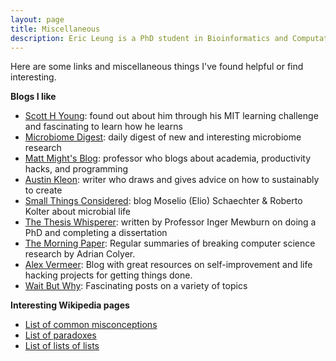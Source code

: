 ```yaml
---
layout: page
title: Miscellaneous
description: Eric Leung is a PhD student in Bioinformatics and Computational Biology in the Department of Medical Informatics and Clinical Epidemiology at the Oregon Health &amp; Science University
---
```


Here are some links and miscellaneous things I've found helpful or find
interesting.

**Blogs I like**

- [Scott H Young](https://www.scotthyoung.com/blog/): found out about him
  through his MIT learning challenge and fascinating to learn how he learns
- [Microbiome Digest](https://microbiomedigest.com/): daily digest of new and
  interesting microbiome research
- [Matt Might's Blog](http://matt.might.net/articles/): professor who blogs
  about academia, productivity hacks, and programming
- [Austin Kleon](https://austinkleon.com/): writer who draws and gives advice
  on how to sustainably to create
- [Small Things Considered](https://schaechter.asmblog.org/schaechter/): blog
  Moselio (Elio) Schaechter & Roberto Kolter about microbial life
- [The Thesis Whisperer](https://thesiswhisperer.com/): written by Professor
  Inger Mewburn on doing a PhD and completing a dissertation
- [The Morning Paper](https://blog.acolyer.org/): Regular summaries of
  breaking computer science research by Adrian Colyer.
- [Alex Vermeer](https://alexvermeer.com/): Blog with great resources on
  self-improvement and life hacking projects for getting things done.
- [Wait But Why](https://waitbutwhy.com/): Fascinating posts on a variety of
  topics

**Interesting Wikipedia pages**

- [List of common misconceptions](https://en.wikipedia.org/wiki/List_of_common_misconceptions)
- [List of paradoxes](https://en.wikipedia.org/wiki/List_of_paradoxes)
- [List of lists of lists](https://en.wikipedia.org/wiki/List_of_lists_of_lists)
